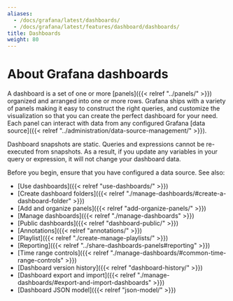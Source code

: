 ```yaml
---
aliases:
  - /docs/grafana/latest/dashboards/
  - /docs/grafana/latest/features/dashboard/dashboards/
title: Dashboards
weight: 80
---
```


# About Grafana dashboards

A dashboard is a set of one or more [panels]({{< relref "../panels/" >}}) organized and arranged into one or more rows. Grafana ships with a variety of panels making it easy to construct the right queries, and customize the visualization so that you can create the perfect dashboard for your need. Each panel can interact with data from any configured Grafana [data source]({{< relref "../administration/data-source-management/" >}}).

Dashboard snapshots are static. Queries and expressions cannot be re-executed from snapshots. As a result, if you update any variables in your query or expression, it will not change your dashboard data.

Before you begin, ensure that you have configured a data source. See also:

- [Use dashboards]({{< relref "use-dashboards/" >}})
- [Create dashboard folders]({{< relref "./manage-dashboards/#create-a-dashboard-folder" >}})
- [Add and organize panels]({{< relref "add-organize-panels/" >}})
- [Manage dashboards]({{< relref "./manage-dashboards" >}})
- [Public dashboards]({{< relref "dashboard-public/" >}})
- [Annotations]({{< relref "annotations/" >}})
- [Playlist]({{< relref "./create-manage-playlists/" >}})
- [Reporting]({{< relref "../share-dashboards-panels#reporting" >}})
- [Time range controls]({{< relref "./manage-dashboards/#common-time-range-controls" >}})
- [Dashboard version history]({{< relref "dashboard-history/" >}})
- [Dashboard export and import]({{< relref "./manage-dashboards/#export-and-import-dashboards" >}})
- [Dashboard JSON model]({{< relref "json-model/" >}})
